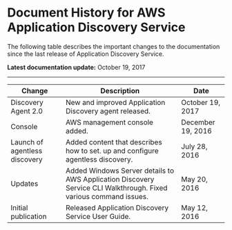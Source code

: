 # Document History for AWS Application Discovery Service<a name="doc-history"></a>

The following table describes the important changes to the documentation since the last release of Application Discovery Service\.

**Latest documentation update:** October 19, 2017


****  

| Change | Description | Date | 
| --- | --- | --- | 
| Discovery Agent 2\.0 | New and improved Application Discovery agent released\. | October 19, 2017 | 
| Console | AWS management console added\. | December 19, 2016 | 
| Launch of agentless discovery | Added content that describes how to set\. up and configure agentless discovery\. | July 28, 2016 | 
| Updates | Added Windows Server details to AWS Application Discovery Service CLI Walkthrough\. Fixed various command issues\. | May 20, 2016 | 
| Initial publication | Released Application Discovery Service User Guide\. | May 12, 2016 | 